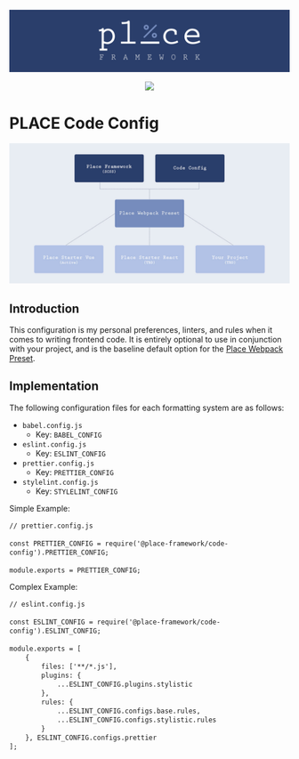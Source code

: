 ![Place Framework Header](https://raw.githubusercontent.com/valespring/place-framework/master/docs/logo-header.gif?sanitize=true)


<p align="center">
<a href="https://www.npmjs.com/package/place-framework" target="_blank">
    <img src="https://img.shields.io/npm/v/@place-framework/code-config?style=flat-square">
</a>
</p>



PLACE Code Config
====

![Place Framework Ecosystem Diagram](https://raw.githubusercontent.com/valespring/place-framework/master/docs/ecosystem-diagram.jpg?sanitize=true)

## Introduction

This configuration is my personal preferences, linters, and rules when it comes to writing frontend code. It is entirely optional to use in conjunction with your project, and is the baseline default option for the [Place Webpack Preset](https://www.npmjs.com/package/@place-framework/place-webpack-preset).

## Implementation

The following configuration files for each formatting system are as follows:

- `babel.config.js` 
	- Key: `BABEL_CONFIG`
- `eslint.config.js`
	- Key: `ESLINT_CONFIG`
- `prettier.config.js`
	- Key: `PRETTIER_CONFIG`
- `stylelint.config.js`
	- Key: `STYLELINT_CONFIG`

Simple Example:

```
// prettier.config.js

const PRETTIER_CONFIG = require('@place-framework/code-config').PRETTIER_CONFIG;

module.exports = PRETTIER_CONFIG;
```

Complex Example:

```
// eslint.config.js

const ESLINT_CONFIG = require('@place-framework/code-config').ESLINT_CONFIG;

module.exports = [
	{
		files: ['**/*.js'],
		plugins: {
			...ESLINT_CONFIG.plugins.stylistic
		},
		rules: {
			...ESLINT_CONFIG.configs.base.rules,
			...ESLINT_CONFIG.configs.stylistic.rules
		}
	}, ESLINT_CONFIG.configs.prettier
];
```
